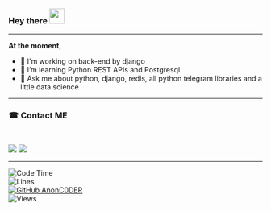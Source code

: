 ### Hey there <img src="https://media.giphy.com/media/WUlplcMpOCEmTGBtBW/giphy.gif" width="30">

---

**At the moment**, 
<br>
- 🐍 I'm working on back-end by django 
- 🌱 I’m learning Python REST APIs and Postgresql 
- 💬 Ask me about python, django, redis, all python telegram libraries and a little data science

---

### ☎ Contact ME 
<br>

<a href="https://t.me/AnonC0DER"><img src="https://img.icons8.com/dusk/48/000000/telegram-app.png"/></a>
<a href="mailto:ANONCODER@TUTANOTA.COM">
<img src="https://img.icons8.com/external-kiranshastry-lineal-color-kiranshastry/48/000000/external-email-advertising-kiranshastry-lineal-color-kiranshastry-5.png"/></a>

---

![Code Time](https://img.shields.io/badge/Code%20Time-6120%20hrs-black?style=for-the-badge&logo=appveyor)
<br>
![Lines](https://img.shields.io/badge/From%20Hello%20World%20I%27ve%20Written-80920%20Thousand%20lines%20of%20code-black?style=for-the-badge&logo=appveyor)
<br>
[![GitHub AnonC0DER](https://img.shields.io/github/followers/AnonC0DER?label=follow&style=for-the-badge&logo=appveyor)](https://github.com/AnonC0DER)
<br>
![Views](https://visitor-badge.laobi.icu/badge?page_id=AnonC0DER.AnonC0DER?)

